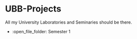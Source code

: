 # UBB-Projects

All my University Laboratories and Seminaries should be there.

<ul>
  <li>:open_file_folder: Semester 1
